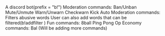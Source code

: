 A discord bot(prefix = "b!")
Moderation commands:
Ban/Unban
Mute/Unmute
Warn/Unwarn
Checkwarn
Kick
Auto Moderation commands:
Filters abusive words
User can also add words that can be filtered(b!addfilter <word>)
Fun commands:
8ball
Ping
Pong
Op
Economy commands:
Bal
(Will be adding more commands)
